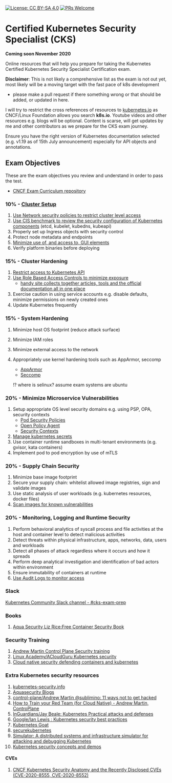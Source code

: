 [![License: CC BY-SA 4.0](https://licensebuttons.net/l/by-sa/4.0/80x15.png)](https://creativecommons.org/licenses/by-sa/4.0/)
[![PRs Welcome](https://img.shields.io/badge/PRs-welcome-brightgreen.svg?style=flat-square)](http://makeapullrequest.com)
# Certified Kubernetes Security Specialist (CKS)  
**Coming soon November 2020**

Online resources that will help you prepare for taking the Kubernetes Certified Kubernetes Security Specialist Certification exam.

**Disclaimer**: This is not likely a comprehensive list as the exam is not out yet, most likely will be a moving target with the fast pace of k8s development
- please make a pull request if there something wrong or that should be added, or updated in here.

I will try to restrict the cross references of resources to [kubernetes.io](kubernetes.io) as CNCF/Linux Foundation allows you search **k8s.io**. Youtube videos and other resources e.g. blogs will be optional.
Content is scarse, will get updates by me and other contributors as we prepare for the CKS exam journey.

Ensure you have the right version of Kubernetes documentation selected (e.g. v1.19 as of 15th July announcement) especially for API objects and annotations.

## Exam Objectives

These are the exam objectives you review and understand in order to pass the test.

* [CNCF Exam Curriculum repository ](https://github.com/cncf/curriculum/blob/master/CKS_Curriculum_%20v1.19%20Coming%20Soon%20November%202020.pdf)

### 10% - [Cluster Setup](https://kubernetes.io/docs/tasks/administer-cluster/securing-a-cluster/)

1. [Use Network security policies to restrict cluster level access](https://kubernetes.io/docs/concepts/services-networking/network-policies/)
2. [Use CIS benchmark to review the security configuration of Kubernetes components](https://www.cisecurity.org/benchmark/kubernetes/) (etcd, kubelet, kubedns, kubeapi)
3. Properly set up Ingress objects with security control
4. Protect node metadata and endpoints
5. [Minimize use of, and access to, GUI elements](https://kubernetes.io/docs/tasks/access-application-cluster/web-ui-dashboard/#accessing-the-dashboard-ui)
6. Verify platform binaries before deploying

### 15% - Cluster Hardening

1. [Restrict access to Kubernetes API](https://kubernetes.io/docs/reference/access-authn-authz/controlling-access/)
2. [Use Role Based Access Controls to minimize exposure](https://kubernetes.io/docs/reference/access-authn-authz/rbac/)
    * [handy site collects together articles, tools and the official documentation all in one place](https://rbac.dev/)
3. Exercise caution in using service accounts e.g. disable defaults, minimize permissions on newly created ones
4. Update Kubernetes frequently

### 15% - System Hardening

1. Minimize host OS footprint (reduce attack surface)
2. Minimize IAM roles
3. Minimize external access to the network
4. Appropriately use kernel hardening tools such as AppArmor, seccomp
   - [AppArmor](https://kubernetes.io/docs/tutorials/clusters/apparmor/)
   - [Seccomp](https://kubernetes.io/docs/tutorials/clusters/seccomp/)

    !? where is selinux? assume exam systems are ubuntu

### 20% - Minimize Microservice Vulnerabilities

1. Setup appropriate OS level security domains e.g. using PSP, OPA, security contexts
   - [Pod Security Policies](https://kubernetes.io/docs/concepts/policy/pod-security-policy/)
   - [Open Policy Agent](https://kubernetes.io/blog/2019/08/06/opa-gatekeeper-policy-and-governance-for-kubernetes/)
   - [Security Contexts](https://kubernetes.io/docs/tasks/configure-pod-container/security-context/)
2. [Manage kubernetes secrets](https://kubernetes.io/docs/concepts/configuration/secret/)
3. Use container runtime sandboxes in multi-tenant environments (e.g. gvisor, kata containers)
4. Implement pod to pod encryption by use of mTLS

### 20% - Supply Chain Security

1. Minimize base image footprint
2. Secure your supply chain: whitelist allowed image registries, sign and validate images
3. Use static analysis of user workloads (e.g. kubernetes resources, docker files)
4. [Scan images for known vulnerabilities](https://kubernetes.io/blog/2018/07/18/11-ways-not-to-get-hacked/#10-scan-images-and-run-ids)


### 20% - Monitoring, Logging and Runtime Security

1. Perform behavioral analytics of syscall process and file activities at the host and container level to detect malicious activities
2. Detect threats within physical infrastructure, apps, networks, data, users and workloads
3. Detect all phases of attack regardless where it occurs and how it spreads
4. Perform deep analytical investigation and identification of bad actors within environment
5. Ensure immutability of containers at runtime
6. [Use Audit Logs to monitor access](https://kubernetes.io/docs/tasks/debug-application-cluster/audit/)

### Slack
[Kubernetes Community Slack channel - #cks-exam-prep](https://kubernetes.slack.com)

### Books
1. [Aqua Security Liz Rice:Free Container Security Book](https://info.aquasec.com/container-security-book)

### Security Training
1. [Andrew Martin Control Plane Security training](https://control-plane.io/training/)
1. [Linux Academy/ACloudGuru Kubernetes security](https://acloud.guru/learn/7d2c29e7-cdb2-4f44-8744-06332f47040e)
1. [Cloud native security defending containers and kubernetes](https://www.sans.org/event/stay-sharp-blue-team-ops-and-cloud-dec-2020/course/cloud-native-security-defending-containers-kubernetes)

### Extra Kubernetes security resources
1. [kubernetes-security.info](https://kubernetes-security.info/)
1. [Aquasecurity Blogs](https://blog.aquasec.com/)
1. [control-plane/Andrew Martin @sublimino: 11 ways not to get hacked](https://control-plane.io/posts/11-ways-not-to-get-hacked/)
1. [How to Train your Red Team (for Cloud Native) - Andrew Martin, ControPlane](https://youtu.be/LJrSAPUNHvE)
1. [InGuardians/Jay Beale: Kubernetes Practical attacks and defenses](https://youtu.be/LtCx3zZpOfs)
1. [Google/Ian Lewis : Kubernetes security best practices](https://youtu.be/wqsUfvRyYpw)
1. [Kubernetes Goat](https://github.com/madhuakula/kubernetes-goat)
1. [securekubernetes](https://securekubernetes.com/)
1. [Simulator: A distributed systems and infrastructure simulator for attacking and debugging Kubernetes](https://github.com/kubernetes-simulator/simulator)
1. [Kubernetes security concepts and demos](https://youtu.be/VjlvS-qiz_U)

#### CVEs
1. [CNCF Kubernetes Security Anatomy and the Recently Disclosed CVEs (CVE-2020-8555, CVE-2020-8552)](https://youtu.be/Dp1RCYCpyJk)
